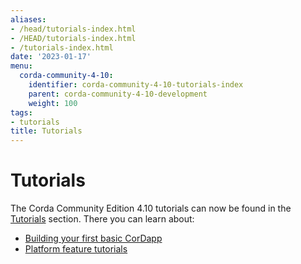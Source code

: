 ```yaml
---
aliases:
- /head/tutorials-index.html
- /HEAD/tutorials-index.html
- /tutorials-index.html
date: '2023-01-17'
menu:
  corda-community-4-10:
    identifier: corda-community-4-10-tutorials-index
    parent: corda-community-4-10-development
    weight: 100
tags:
- tutorials
title: Tutorials
---
```



#  Tutorials

The Corda Community Edition 4.10 tutorials can now be found in the [Tutorials](../../../../tutorials/corda/4.10/community/overview.md) section. There you can learn about:

* [Building your first basic CorDapp](../../../../tutorials/corda/4.10/community/build-basic-cordapp/basic-cordapp-intro.md)
* [Platform feature tutorials](../../../../tutorials/corda/4.10/community/supplementary-tutorials/supplementary-tutorials-intro.md)
